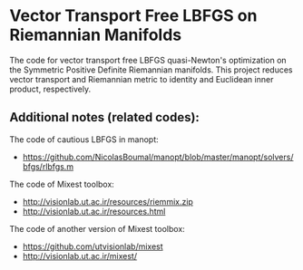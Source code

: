 # Vector Transport Free LBFGS on Riemannian Manifolds

The code for vector transport free LBFGS quasi-Newton's optimization on the Symmetric Positive Definite Riemannian manifolds.
This project reduces vector transport and Riemannian metric to identity and Euclidean inner product, respectively. 

## Additional notes (related codes):

The code of cautious LBFGS in manopt: 
- https://github.com/NicolasBoumal/manopt/blob/master/manopt/solvers/bfgs/rlbfgs.m

The code of Mixest toolbox: 
- http://visionlab.ut.ac.ir/resources/riemmix.zip
- http://visionlab.ut.ac.ir/resources.html

The code of another version of Mixest toolbox:
- https://github.com/utvisionlab/mixest
- http://visionlab.ut.ac.ir/mixest/
